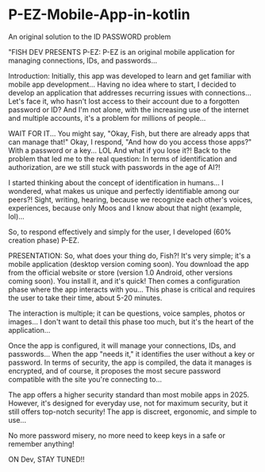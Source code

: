# P-EZ-Mobile-App-in-kotlin
An original solution to the ID PASSWORD problem

"FISH DEV PRESENTS P-EZ: P-EZ is an original mobile application for managing connections, IDs, and passwords...

Introduction: Initially, this app was developed to learn and get familiar with mobile app development... Having no idea where to start, I decided to develop an application that addresses recurring issues with connections... Let's face it, who hasn't lost access to their account due to a forgotten password or ID? And I'm not alone, with the increasing use of the internet and multiple accounts, it's a problem for millions of people...

WAIT FOR IT... You might say, "Okay, Fish, but there are already apps that can manage that!" Okay, I respond, "And how do you access those apps?" With a password or a key... LOL And what if you lose it?! Back to the problem that led me to the real question: In terms of identification and authorization, are we still stuck with passwords in the age of AI?!

I started thinking about the concept of identification in humans... I wondered, what makes us unique and perfectly identifiable among our peers?! Sight, writing, hearing, because we recognize each other's voices, experiences, because only Moos and I know about that night (example, lol)...

So, to respond effectively and simply for the user, I developed (60% creation phase) P-EZ.

PRESENTATION: So, what does your thing do, Fish?! It's very simple; it's a mobile application (desktop version coming soon). You download the app from the official website or store (version 1.0 Android, other versions coming soon). You install it, and it's quick! Then comes a configuration phase where the app interacts with you... This phase is critical and requires the user to take their time, about 5-20 minutes.

The interaction is multiple; it can be questions, voice samples, photos or images... I don't want to detail this phase too much, but it's the heart of the application...

Once the app is configured, it will manage your connections, IDs, and passwords... When the app "needs it," it identifies the user without a key or password. In terms of security, the app is compiled, the data it manages is encrypted, and of course, it proposes the most secure password compatible with the site you're connecting to...

The app offers a higher security standard than most mobile apps in 2025. However, it's designed for everyday use, not for maximum security, but it still offers top-notch security! The app is discreet, ergonomic, and simple to use...

No more password misery, no more need to keep keys in a safe or remember anything! 

ON Dev,
STAY TUNED!!
